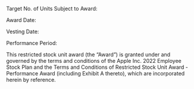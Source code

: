 Target No. of Units
Subject to Award:

Award Date:

Vesting Date:

Performance Period:

This  restricted  stock  unit  award  (the  “Award”)  is  granted  under  and  governed  by  the  terms  and
conditions of the Apple Inc. 2022 Employee Stock Plan and the Terms and Conditions of Restricted Stock
Unit  Award  -  Performance  Award  (including  Exhibit  A  thereto),  which  are  incorporated  herein  by
reference.